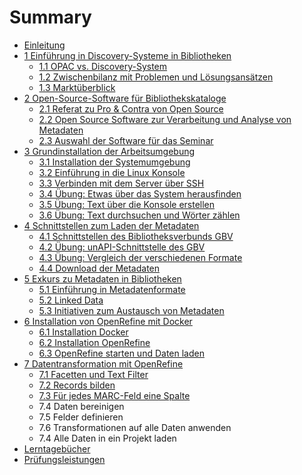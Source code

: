# Summary

* [Einleitung](README.md)
* [1 Einführung in Discovery-Systeme in Bibliotheken](01_0_Einfuehrung-Discovery-Systeme.md)
   * [1.1 OPAC vs. Discovery-System](01_1_opac_vs_discovery-system.md)
   * [1.2 Zwischenbilanz mit Problemen und Lösungsansätzen](01_2_zwischenbilanz_mit_problemen_und_loesungsansaetzen.md)
   * [1.3 Marktüberblick](01_3_marktueberblick.md)
* [2 Open-Source-Software für Bibliothekskataloge](02_0_Open-Source-Software_fuer_Bibliothekskataloge.md)
   * [2.1 Referat zu Pro & Contra von Open Source](02_1_referat_zu_pro_&_contra_von_open_source.md)
   * [2.2 Open Source Software zur Verarbeitung und Analyse von Metadaten](02_2_open_source_software_zur_verarbeitung_und_analyse_.md)
   * [2.3 Auswahl der Software für das Seminar](02_3_auswahl_der_software_fuer_das_seminar.md)
* [3 Grundinstallation der Arbeitsumgebung](03_0_grundinstallation_der_arbeitsumgebung.md)
   * [3.1 Installation der Systemumgebung](03_1_installation_der_systemumgebung.md)
   * [3.2 Einführung in die Linux Konsole](03_2_einfuehrung_in_die_linux_konsole.md)
   * [3.3 Verbinden mit dem Server über SSH](03_3_verbinden_mit_dem_server_ueber_ssh.md)
   * [3.4 Übung: Etwas über das System herausfinden](03_4_uebung_etwas_ueber_das_system_herausfinden.md)
   * [3.5 Übung: Text über die Konsole erstellen](03_5_uebung_text_ueber_die_konsole_erstellen.md)
   * [3.6 Übung: Text durchsuchen und Wörter zählen](03_6_uebung_text_durchsuchen_und_woerter_zaehlen.md)
* [4 Schnittstellen zum Laden der Metadaten](04_0_schnittstellen_zum_laden_der_metadaten.md)
   * [4.1 Schnittstellen des Bibliotheksverbunds GBV](04_1_schnittstellen_des_bibliotheksverbunds_gbv.md)
   * [4.2 Übung: unAPI-Schnittstelle des GBV](04_2_uebung_unapi-schnittstelle_des_gbv.md)
   * [4.3 Übung: Vergleich der verschiedenen Formate](04_3_uebung_vergleich_der_verschiedenen_formate.md)
   * [4.4 Download der Metadaten](04_4_download_der_metadaten.md)
* [5 Exkurs zu Metadaten in Bibliotheken](05_0_exkurs_zu_metadaten_in_bibliotheken.md)
   * [5.1 Einführung in Metadatenformate](05_1_einfuehrung_in_metadatenformate.md)
   * [5.2 Linked Data](05_2_linked_data.md)
   * [5.3 Initiativen zum Austausch von Metadaten](05_3_initiativen_zum_austausch_von_metadaten.md)
* [6 Installation von OpenRefine mit Docker](06_0_installation_von_openrefine_mit_docker.md)
   * [6.1 Installation Docker](06_1_installation_docker.md)
   * [6.2 Installation OpenRefine](06_2_installation_openrefine.md)
   * [6.3 OpenRefine starten und Daten laden](06_3_openrefine_starten_und_daten_laden.md)
* [7 Datentransformation mit OpenRefine](07_0_datentransformation_mit_openrefine.md)
   * [7.1 Facetten und Text Filter](07_1_facetten_und_text_filter.md)
   * [7.2 Records bilden](07_2_records_bilden.md)
   * [7.3 Für jedes MARC-Feld eine Spalte](07_3_fuer_jedes_marc-feld_eine_spalte.md)
   * 7.4 Daten bereinigen
   * 7.5 Felder definieren
   * 7.6 Transformationen auf alle Daten anwenden
   * 7.4 Alle Daten in ein Projekt laden
* [Lerntagebücher](lerntagebucher.md)
* [Prüfungsleistungen](pruefungsleistungen.md)

